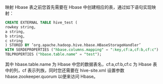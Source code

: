 映射 Hbase 表之前您首先需要在 Hbase 中创建相应的表，通过如下语句实现映射：

``` sql
CREATE EXTERNAL TABLE hive_test (
rowkey string,
a string,
b string,
c string
) STORED BY ’org.apache.hadoop.hive.hbase.HBaseStorageHandler’
WITH SERDEPROPERTIES ("hbase.columns.mapping" = ":key,cf:a,cf:b,cf:c")
TBLPROPERTIES ("hbase.table.name" = "test");
```

其中 hbase.table.name 为 Hbase 中您的数据表名，cf:a,cf:b,cf:c 为 Hbase 表中的列，cf 表示列族，同时您还需要在 hive-site.xml 设置参数 hbase.zookeeper.quorum 以便来访问 Hbase。
